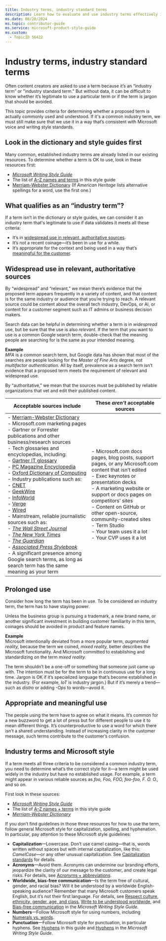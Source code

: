 ```yaml
---
title: Industry terms, industry standard terms
description: Learn how to evaluate and use industry terms effectively in your content. This guide provides criteria for determining the legitimacy of proposed terms and ensures they align with Microsoft voice and style standards.
ms.date: 08/20/2024
ms.topic: contributor-guide
ms.service: microsoft-product-style-guide
ms.custom:
  - TopicID 56422
---
```



# Industry terms, industry standard terms

Often content creators are asked to use a term because it’s an “industry term” or "industry standard term." But without data, it can be difficult to know whether it’s legitimate to use a particular term or if the term is jargon that should be avoided.

This topic provides criteria for determining whether a proposed term is actually commonly used and understood. If it's a common industry term, we must still make sure that we use it in a way that’s consistent with Microsoft voice and writing style standards.

## Look in the dictionary and style guides first

Many common, established industry terms are already listed in our existing resources. To determine whether a term is OK to use, look in these resources first:

- [*Microsoft Writing Style Guide*](/writing-style-guide-msft-internal/a-z-word-list-term-collections/)
- The list of [A–Z names and terms](~\a_z_names_terms\az-names-and-terms.md) in this style guide
- [Merriam-Webster Dictionary](https://www.merriam-webster.com/) (If *American Heritage* lists alternative spellings for a word, use the first one.)

## What qualifies as an “industry term”?

If a term isn’t in the dictionary or style guides, we can consider it an industry term that's legitimate to use if data validates it meets all these criteria:

- It’s in [widespread use in relevant, authoritative sources](#widespread-use-in-relevant-authoritative-sources).
- It’s not a recent coinage—it’s been in use for a while.
- It’s appropriate for the context and being used in a way that’s [meaningful for the customer](#appropriate-and-meaningful-use).

## Widespread use in relevant, authoritative sources

By “widespread” and “relevant,” we mean there’s evidence that the proposed term appears frequently in a variety of content, and that content is for the same industry or audience that you’re trying to reach. A relevant source could be content about the overall tech industry, DevOps, or AI, or content for a customer segment such as IT admins or business decision makers.

Search data can be helpful in determining whether a term is in *widespread* use, but be sure that the use is also *relevant.* If the term that you want to use is a common Google search term, double-check that the meaning people are searching for is the same as your intended meaning.

**Example**  
*MFA* is a common search term, but Google data has shown that most of the searches are people looking for the *Master of Fine Arts* degree, not *multifactor authentication.* All by itself, prevalence as a search term isn’t evidence that a proposed term meets the requirement of relevant and widespread use.

By “authoritative,” we mean that the sources must be published by reliable organizations that vet and edit their published content.

| Acceptable sources include | These *aren't* acceptable sources |
|----------------------------|-----------------------------------|
| - [Merriam-Webster Dictionary](https://www.merriam-webster.com/)<br>- Microsoft.com marketing pages<br>- Gartner or Forrester publications and other business/research sources<br>- Tech glossaries and encyclopedias, including:<br>  - [Gartner IT glossary](https://www.gartner.com/en/information-technology/glossary)<br>  - [PC Magazine Encyclopedia](https://www.pcmag.com/encyclopedia/index/a)<br>  - [Oxford Dictionary of Computing](https://www.oxfordreference.com/view/10.1093/acref/9780199234004.001.0001/acref-9780199234004)<br>- Industry publications such as:<br>  - [CNET](https://www.cnet.com/)<br>  - [GeekWire](https://www.geekwire.com/)<br>  - [InfoWorld](https://www.infoworld.com/)<br>  - [Verge](https://www.theverge.com/)<br>  - [Wired](https://www.wired.com/)<br>- Mainstream, reliable journalistic sources such as:<br>  - [*The Wall Street Journal*](https://www.wsj.com/)<br>  - [*The New York Times*](https://www.nytimes.com/)<br>  - [*The Guardian*](https://www.theguardian.com/)<br>  - [*Associated Press Stylebook*](https://www.apstylebook.com/)<br>- A significant presence among Google search terms, as long as search term has the same meaning as your term | - Microsoft.com docs pages, blog posts, support pages, or any Microsoft.com content that isn’t edited<br>- Exec keynotes or presentation decks<br>- A marketing website or support or docs pages on competitors’ sites<br>- Content on GitHub or other open-source, community-created sites<br>- Term Studio<br>- Your team uses it a lot<br>- Your CVP uses it a lot |

## Prolonged use

Consider how long the term has been in use. To be considered an industry term, the term has to have staying power.

Unless the business group is pursuing a trademark, a new brand name, or another significant investment in building customer familiarity in this term, coinages should be avoided in product and feature names.

**Example**  
Microsoft intentionally deviated from a more popular term, *augmented reality,* because the term we coined, *mixed reality,* better describes the Microsoft functionality. And Microsoft committed to establishing and standardizing on the term *mixed reality.*

The term shouldn’t be a one-off or something that someone just came up with. The intention must be for the term to be in continuous use for a long time. Jargon is OK if it’s specialized language that’s become established in the industry. (For example, *IoT* is industry jargon.) But if it’s merely a trend—such as *distro* or adding *-Ops* to words—avoid it.

## Appropriate and meaningful use

The people using the term have to agree on what it means. It’s common for a new buzzword to get a lot of press but for different people to use it to mean different things. It’s counterproductive to use a word for which there isn’t a shared understanding. Instead of increasing clarity in the customer message, such terms contribute to the customer’s confusion.

## Industry terms and Microsoft style

If a term meets all three criteria to be considered a common industry term, you need to determine what’s the correct style for it—a term might be used widely in the industry but have no established usage. For example, a term might appear in various reliable sources as *foo, Foo, FOO, foo-foo, F. O. O.,* and so on.

First look in these sources:

- [*Microsoft Writing Style Guide*](/writing-style-guide-msft-internal/welcome/)
- The list of [A–Z names + terms](~\a_z_names_terms\az-names-and-terms.md) in this style guide
- [*Merriam-Webster Dictionary*](https://www.merriam-webster.com/)

If you don’t find guidelines in those three resources for how to use the term, follow general Microsoft style for capitalization, spelling, and hyphenation. In particular, pay attention to these Microsoft style guidelines:

- **Capitalization**—Lowercase. Don’t use camel casing—that is, words written without spaces but with internal capitalization, like this: *CamelCase*—or any other unusual capitalization. See [Capitalization standards](~\capitalization-standards\capitalization-standards.md) for details.
- **Acronyms**—Avoid them. Acronyms can undermine our branding efforts, jeopardize the clarity of our message to the customer, and create legal risks. For details, see [Acronyms + abbreviations](~\acronyms-and-abbreviations.md).
- **Worldwide, bias-free communication**—Is the term free of cultural, gender, and racial bias? Will it be understood by a worldwide English-speaking audience? Remember that many Microsoft customers speak English, but it’s not their first language. For details, see [Respect culture, ethnicity, gender, age, and class](https://styleguides.azurewebsites.net/Styleguide/Read?id=2696&topicid=55124), [Write to be understood worldwide](~\content-for-a-worldwide-audience\write-to-be-understood-worldwide.md), and [Bias-free communication](/writing-style-guide-msft-internal/bias-free-communication) in the *Microsoft Writing Style Guide.*
- **Numbers**—Follow Microsoft style for using numbers, including [Numerals vs. words](~\numbers\numerals-vs-words.md).
- **Punctuation**—Follow Microsoft style for punctuation, in particular hyphens. See [Hyphens](~\punctuation\hyphens.md) in this guide and [Hyphens](/style-guide/punctuation/dashes-hyphens/hyphens) in the *Microsoft Writing Style Guide.*


